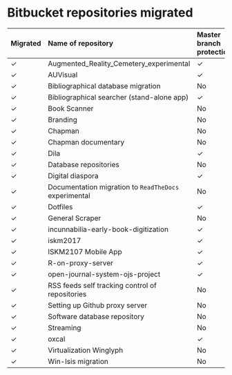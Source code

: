 # Bitbucket repositories migrated

| Migrated | Name of repository | Master branch protection | Deprecated | Archived |
|:--|:--|:-- |:-- |:-- |
| ✓ | Augmented_Reality_Cemetery_experimental | ✓ | No |No |
| ✓ |  AUVisual | ✓ | No |No |
| ✓ | Bibliographical database migration | No | No | No |
| ✓ | Bibliographical searcher (stand-alone app) | ✓ | No | No |
| ✓ | Book Scanner | No | No | No |
| ✓ | Branding | No | No | No |
| ✓ | Chapman | No | No | No |
| ✓ | Chapman documentary | No | No | No |
| ✓ | Dila | ✓ | No | No |
| ✓ | Database repositories | No | No |No |
| ✓ | Digital diaspora | ✓ | No | ✓ |
| ✓ | Documentation migration to `ReadTheDocs` experimental | No | ✓  |No |
| ✓ | Dotfiles | ✓ | No | No |
| ✓ | General Scraper | No | No | No |
| ✓ | incunnabilia-early-book-digitization | ✓ | No |No |
| ✓ | iskm2017 | ✓ | ✓  |✓ |
| ✓ | ISKM2107 Mobile App | ✓ | ✓ | ✓ |
| ✓ | R-on-proxy-server | ✓ | ✓ | ✓ |
| ✓ | open-journal-system-ojs-project | ✓ | No | No |
| ✓ | RSS feeds self tracking control of repositories | No | No| No |
| ✓ | Setting up Github proxy server | No | No | No |
| ✓ | Software database repository | No | No| No |
| ✓ | Streaming | No | No |No |
| ✓ | oxcal | ✓ | No |Si |
| ✓ | Virtualization Winglyph | No | No |No |
| ✓ | Win-Isis migration | No | No |No |







